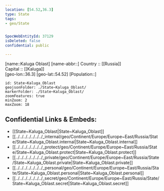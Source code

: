 ```yaml
---
location: [54.52,36.3] 
type: State
tags:
- geo/State


SpocWebEntityId: 37129
isDeleted: false
confidential: public

---
```

[name::Kaluga Oblast] 
[name-abbr::] 
Country :: [[Russia]]  
Capital :: [[Kaluga]]  
[geo-lon::36.3] 
[geo-lat::54.52] 
[Population::] 



```leaflet
id: State~Kaluga_Oblast
geojsonFolder: ./State~Kaluga_Oblast/
markerFolder: ./State~Kaluga_Oblast/
zoomFeatures: true 
minZoom: 2 
maxZoom: 18
```


## Confidential Links & Embeds: 
- [[State~Kaluga_Oblast|State~Kaluga_Oblast]]  
- [[../../../../../../../_internal/geo/Continent/Europe/Europe~East/Russia/State/State~Kaluga_Oblast.internal|State~Kaluga_Oblast.internal]] 
- [[../../../../../../../_protect/geo/Continent/Europe/Europe~East/Russia/State/State~Kaluga_Oblast.protect|State~Kaluga_Oblast.protect]] 
- [[../../../../../../../_private/geo/Continent/Europe/Europe~East/Russia/State/State~Kaluga_Oblast.private|State~Kaluga_Oblast.private]] 
- [[../../../../../../../_personal/geo/Continent/Europe/Europe~East/Russia/State/State~Kaluga_Oblast.personal|State~Kaluga_Oblast.personal]] 
- [[../../../../../../../_secret/geo/Continent/Europe/Europe~East/Russia/State/State~Kaluga_Oblast.secret|State~Kaluga_Oblast.secret]] 
